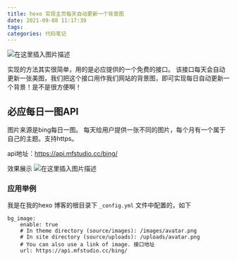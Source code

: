 ```yaml
---
title: hexo 实现主页每天自动更新一个背景图
date: 2021-09-08 11:17:39
tags:
categories: 代码笔记
---
```



![在这里插入图片描述](https://img-blog.csdnimg.cn/d46e128e1f3b463fb75435f49bad84b3.png?x-oss-process=image/watermark,type_ZHJvaWRzYW5zZmFsbGJhY2s,shadow_50,text_Q1NETiBA5bCP5p6rdmlw,size_20,color_FFFFFF,t_70,g_se,x_16)


实现的方法其实很简单，用的是必应提供的一个免费的接口。
该接口每天会自动更新一张美图，我们把这个接口用作我们网站的背景图，即可实现每日自动更新一个背景！是不是很方便啊！

<!-- more -->
## 必应每日一图API
图片来源是bing每日一图。
每天给用户提供一张不同的图片，每个月有一个属于自己的主题。支持https。

api地址：https://api.mfstudio.cc/bing/

效果展示
![在这里插入图片描述](https://img-blog.csdnimg.cn/c83ac4a5fc8f4d7ca75b91c0587277b8.png?x-oss-process=image/watermark,type_ZHJvaWRzYW5zZmFsbGJhY2s,shadow_50,text_Q1NETiBA5bCP5p6rdmlw,size_20,color_FFFFFF,t_70,g_se,x_16)

### 应用举例

我是在我的hexo 博客的根目录下 `_config.yml` 文件中配置的，如下
```
bg_image:
    enable: true
    # In theme directory (source/images): /images/avatar.png
    # In site directory (source/uploads): /uploads/avatar.png
    # You can also use a link of image. 接口地址
    url: https://api.mfstudio.cc/bing/
```